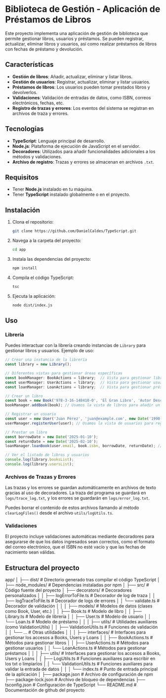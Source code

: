 # Biblioteca de Gestión - Aplicación de Préstamos de Libros

Este proyecto implementa una aplicación de gestión de biblioteca que permite gestionar libros, usuarios y préstamos. Se pueden registrar, actualizar, eliminar libros y usuarios, así como realizar préstamos de libros con fechas de préstamo y devolución.

## Características

- **Gestión de libros**: Añadir, actualizar, eliminar y listar libros.
- **Gestión de usuarios**: Registrar, actualizar, eliminar y listar usuarios.
- **Préstamos de libros**: Los usuarios pueden tomar prestados libros y devolverlos.
- **Validaciones**: Validación de entradas de datos, como ISBN, correos electrónicos, fechas, etc.
- **Registro de trazas y errores**: Los eventos del sistema se registran en archivos de traza y errores.

## Tecnologías

- **TypeScript**: Lenguaje principal de desarrollo.
- **Node.js**: Plataforma de ejecución de JavaScript en el servidor.
- **Decoradores**: Utilizados para añadir funcionalidades adicionales a los métodos y validaciones.
- **Archivo de registro**: Trazas y errores se almacenan en archivos `.txt`.

## Requisitos

- Tener **Node.js** instalado en tu máquina.
- Tener **TypeScript** instalado globalmente o en el proyecto.

## Instalación

1. Clona el repositorio:

   ```bash
   git clone https://github.com/DanielCaldes/TypeScript.git
   ```

2. Navega a la carpeta del proyecto:
   ```bash
   cd app
   ```

3. Instala las dependencias del proyecto:

   ```bash
   npm install
   ```

4. Compila el código TypeScript:

   ```bash
   tsc
   ```

5. Ejecuta la aplicación:

   ```bash
   node dist/index.js
   ```

## Uso

### Librería

Puedes interactuar con la librería creando instancias de `Library` para gestionar libros y usuarios. Ejemplo de uso:

```typescript
// Crear una instancia de la librería
const library = new Library();

// Diferentes vistas para gestionar áreas específicas
const bookManager: BookActions = library;  // Vista para gestionar libros
const userManager: UserActions = library;  // Vista para gestionar usuarios
const loanManager: LoanActions = library;  // Vista para gestionar préstamos

// Crear un libro
const book = new Book('978-3-16-148410-0', 'El Gran Libro', 'Autor Desconocido', 2022, 'Ficción', 5);
bookManager.addBook(book); // Usamos la vista de libros para añadir un libro

// Registrar un usuario
const user = new User('Juan Pérez', 'juan@example.com', new Date('1990-05-15'));
userManager.registerUser(user); // Usamos la vista de usuarios para registrar un usuario

// Prestar un libro
const borrowDate = new Date('2025-01-10');
const returnDate = new Date('2025-02-10');
loanManager.loanBook(user.email, book.isbn, borrowDate, returnDate); // Usamos la vista de préstamos para prestar un libro

// Ver el listado de libros y usuarios
console.log(library.booksList);
console.log(library.usersList);
```

### Archivos de Trazas y Errores

Las trazas y los errores se guardan automáticamente en archivos de texto gracias al uso de decoradores. La traza del programa se guardará en `logs/trace_log.txt`, y los errores se guardarán en `logs/error_log.txt`.

Puedes borrar el contenido de estos archivos llamando al método `clearLogFiles()` desde el archivo `utils/logUtils.ts`.

### Validaciones

El proyecto incluye validaciones automáticas mediante decoradores para asegurarse de que los datos ingresados sean correctos, como el formato del correo electrónico, que el ISBN no esté vacío y que las fechas de nacimiento sean válidas.

## Estructura del proyecto

app/
│
├── dist/                # Directorio generado tras compilar el código TypeScript
│
├── node_modules/        # Dependencias instaladas por npm
│
├── src/                 # Código fuente del proyecto
│   ├── decorators/      # Decoradores personalizados
│   │   ├── logErrorToFile.ts # Decorador de log de traza
│   │   ├── logTraceToFile.ts # Decorador de logs de errores
│   │   └── validate.ts # Decorador de validación
│   │
│   ├── models/          # Modelos de datos (clases como Book, User, etc.)
│   │   ├── Book.ts     # Modelo de libro
│   │   ├── Library.ts     # Modelo de librería
│   │   ├── User.ts     # Modelo de usuario
│   │   └── Loan.ts   # Modelo de préstamo
│   │
│   ├── utils/           # Utilidades auxiliares (como ValidationUtils)
│   │   ├── ValidationUtils.ts  # Funciones de validación
│   │   └── ...         # Otras utilidades
│   │
│   ├── interfaces/           # Interfaces para gestionar los accesos a Books, Users y Loans
│   │   ├── BookActions.ts  # Métodos para gestionar libros
│   │   ├── UserActions.ts  # Métodos para gestionar usuarios
│   │   └── LoanActions.ts  # Métodos para gestionar préstamos
│   │
│   ├── utils/           # Interfaces para gestionar los accesos a Books, Users y Loans
│   │   ├── LogUtils.ts  # Funciones auxiliares para escribir en los txt o limpiarlos
│   │   └── ValidationUtils.ts  # Funciones auxiliares para validar la entrada de datos
│   │
│   └── index.ts         # Punto de entrada principal de la aplicación
│
├── package.json         # Archivo de configuración de npm
├── package-lock.json    # Archivo de bloqueo de dependencias
├── tsconfig.json        # Configuración de TypeScript
└── README.md            # Documentación de github del proyecto

